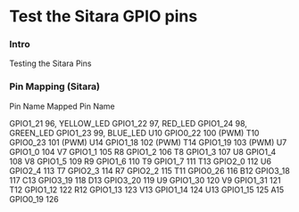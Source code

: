 Test the Sitara GPIO pins 
=========================

### Intro 
Testing the Sitara Pins 

### Pin Mapping (Sitara)

Pin Name  Mapped Pin Name

GPIO1_21  96, YELLOW_LED
GPIO1_22  97, RED_LED
GPIO1_24  98, GREEN_LED
GPIO1_23  99, BLUE_LED 
U10  GPIO0_22  100 (PWM) T10  GPIO0_23  101 (PWM) 
U14  GPIO1_18  102 (PWM) 
T14  GPIO1_19  103 (PWM) 
U7  GPIO1_0  104 
V7  GPIO1_1  105 
R8  GPIO1_2  106 
T8  GPIO1_3  107 
U8  GPIO1_4  108 
V8  GPIO1_5  109 
R9  GPIO1_6  110 
T9  GPIO1_7  111 
T13  GPIO2_0  112 
U6  GPIO2_4  113 
T7  GPIO2_3  114 
R7  GPIO2_2  115 
T11  GPIO0_26  116 
B12  GPIO3_18  117 
C13  GPIO3_19  118 
D13  GPIO3_20  119 
U9  GPIO1_30  120 
V9  GPIO1_31  121 
T12  GPIO1_12  122 
R12  GPIO1_13  123 
V13  GPIO1_14  124 
U13  GPIO1_15  125 
A15  GPIO0_19  126 
